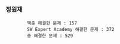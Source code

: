 ### 정원재
            백준 해결한 문제 : 157      
            SW Expert Academy 해결한 문제 : 372     
            총 해결한 문제 : 529